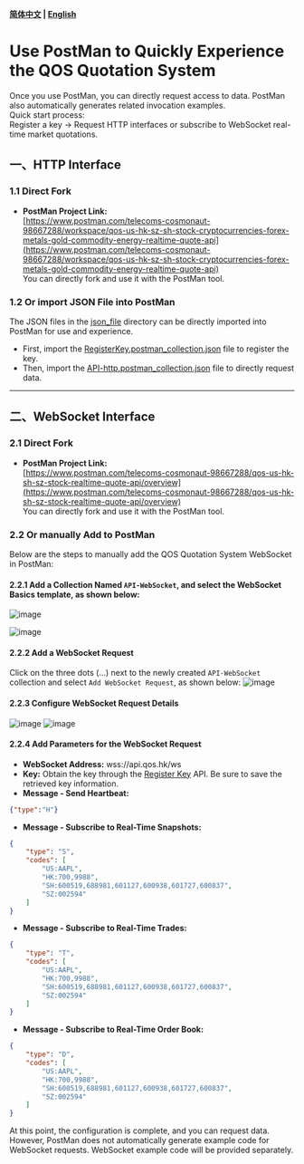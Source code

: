 **[简体中文](https://github.com/qos-max/quote-ocean-system/blob/main/postman/README.md) | [English](https://github.com/qos-max/quote-ocean-system/blob/main/postman/README_en.md)**
# Use PostMan to Quickly Experience the QOS Quotation System
Once you use PostMan, you can directly request access to data. PostMan also automatically generates related invocation examples.</br>
Quick start process:</br>
Register a key -> Request HTTP interfaces or subscribe to WebSocket real-time market quotations.</br>

## 一、HTTP Interface
### 1.1 Direct Fork
- **PostMan Project Link:** </br>[https://www.postman.com/telecoms-cosmonaut-98667288/workspace/qos-us-hk-sz-sh-stock-cryptocurrencies-forex-metals-gold-commodity-energy-realtime-quote-api](https://www.postman.com/telecoms-cosmonaut-98667288/workspace/qos-us-hk-sz-sh-stock-cryptocurrencies-forex-metals-gold-commodity-energy-realtime-quote-api)</br>
You can directly fork and use it with the PostMan tool.

### 1.2 Or import JSON File into PostMan
The JSON files in the [json_file](https://github.com/qos-max/quote-ocean-system/tree/main/postman/json_file) directory can be directly imported into PostMan for use and experience.</br>
- First, import the [RegisterKey.postman_collection.json](https://github.com/qos-max/quote-ocean-system/blob/main/postman/json_file/RegisterKey.postman_collection.json) file to register the key.</br>
- Then, import the [API-http.postman_collection.json](https://github.com/qos-max/quote-ocean-system/blob/main/postman/json_file/API-http.postman_collection.json) file to directly request data.</br>

---

## 二、WebSocket Interface
### 2.1 Direct Fork
- **PostMan Project Link:** </br>[https://www.postman.com/telecoms-cosmonaut-98667288/qos-us-hk-sh-sz-stock-realtime-quote-api/overview](https://www.postman.com/telecoms-cosmonaut-98667288/qos-us-hk-sh-sz-stock-realtime-quote-api/overview)</br>
You can directly fork and use it with the PostMan tool.

### 2.2 Or manually Add to PostMan
Below are the steps to manually add the QOS Quotation System WebSocket in PostMan:

#### 2.2.1 Add a Collection Named `API-WebSocket`, and select the WebSocket Basics template, as shown below:
![image](https://github.com/user-attachments/assets/9c42d09b-3331-4381-8000-d41c3410553d)

![image](https://github.com/user-attachments/assets/10b9993b-ea5a-4ada-b180-a5f2a9bd88e5)

#### 2.2.2 Add a WebSocket Request
Click on the three dots (...) next to the newly created `API-WebSocket` collection and select `Add WebSocket Request`, as shown below:
![image](https://github.com/user-attachments/assets/e0410015-1971-4100-b3b5-454d3a95d1c1)

#### 2.2.3 Configure WebSocket Request Details
![image](https://github.com/user-attachments/assets/36214d69-359d-46d1-b06a-0fa2eb073a04)
![image](https://github.com/user-attachments/assets/3187da31-a4ff-4754-a76e-1fabefc4a3f6)

#### 2.2.4 Add Parameters for the WebSocket Request
- **WebSocket Address:** wss://api.qos.hk/ws
- **Key:** Obtain the key through the [Register Key](https://github.com/qos-max/quote-ocean-system/blob/main/api_en.md#41-register-a-new-key) API. Be sure to save the retrieved key information.
- **Message - Send Heartbeat:**
```json
{"type":"H"}
```
- **Message - Subscribe to Real-Time Snapshots:**
```json
{
    "type": "S",
    "codes": [
        "US:AAPL",
        "HK:700,9988",
        "SH:600519,688981,601127,600938,601727,600837",
        "SZ:002594"
    ]
}
```
- **Message - Subscribe to Real-Time Trades:**
```json
{
    "type": "T",
    "codes": [
        "US:AAPL",
        "HK:700,9988",
        "SH:600519,688981,601127,600938,601727,600837",
        "SZ:002594"
    ]
}
```
- **Message - Subscribe to Real-Time Order Book:**
```json
{
    "type": "D",
    "codes": [
        "US:AAPL",
        "HK:700,9988",
        "SH:600519,688981,601127,600938,601727,600837",
        "SZ:002594"
    ]
}
```

At this point, the configuration is complete, and you can request data. However, PostMan does not automatically generate example code for WebSocket requests. WebSocket example code will be provided separately.
